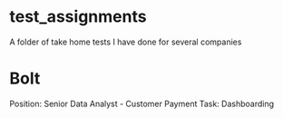 # test_assignments
A folder of take home tests I have done for several companies

# Bolt
Position: Senior Data Analyst - Customer Payment
Task: Dashboarding 

